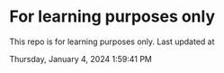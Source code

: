 # For learning purposes only
This repo is for learning purposes only.
Last updated at

Thursday, January 4, 2024 1:59:41 PM

